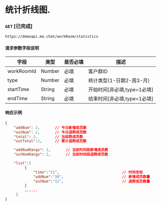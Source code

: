 # 统计折线图.
### `GET`  [已完成]
```
https://demoapi.mo.chat/workRoom/statistics
```

#### 请求参数字段说明

| 字段  | 类型 | 是否必填 | 描述|
| ------------- | ------------- | ------------------ | ------------------ |
| workRoomId  | Number  | 必填 | 客户群ID |
| type  | Number  | 必填 | 统计类型(1-日期2-周3-月) |
| startTime  | String  | 必填 | 开始时间[非必填,type=1必填] |
| endTime  | String  | 必填 | 结束时间[非必填,type=1必填] |


#### 响应示例

```json
{
    "addNum": 2,       // 今日新增成员数
    "outNum": 2,       // 今日退群成员数
    "total": 2,        // 当前群成员数
    "outTotal":2,      // 累计退群成员数

    "addNumRange": 2,       // 当前时间段新增成员数
    "outNumRange": 2,       // 当前时间段退群成员数

    "list":[
         {
             "time":"11",                             // 时间坐标
             "addNum":"10",                           // 新增成员数量
             "outNum":"11",                           // 退群成员数量
         }
         ......
     ]
}
```